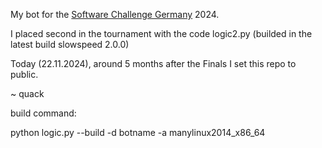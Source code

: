 My bot for the [Software Challenge Germany](https://software-challenge.de/) 2024.

I placed second in the tournament with the code logic2.py (builded in the latest build slowspeed 2.0.0)

Today (22.11.2024), around 5 months after the Finals I set this repo to public.

~ quack


build command:

python logic.py --build -d botname -a manylinux2014_x86_64
